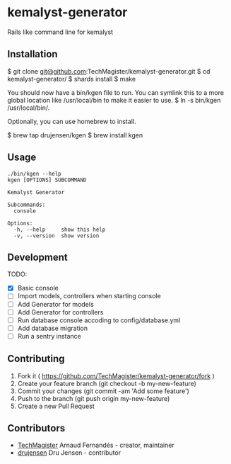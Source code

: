 # kemalyst-generator

Rails like command line for kemalyst

## Installation

$ git clone git@github.com:TechMagister/kemalyst-generator.git
$ cd kemalyst-generator/
$ shards install
$ make

You should now have a bin/kgen file to run. You can symlink this to a more global location like /usr/local/bin to make it easier to use.
$ ln -s bin/kgen /usr/local/bin/.

Optionally, you can use homebrew to install.

$ brew tap drujensen/kgen
$ brew install kgen

## Usage

``` shell
./bin/kgen --help
kgen [OPTIONS] SUBCOMMAND

Kemalyst Generator

Subcommands:
  console

Options:
  -h, --help     show this help
  -v, --version  show version
```

## Development

TODO:
- [x] Basic console
- [ ] Import models, controllers when starting console
- [ ] Add Generator for models
- [ ] Add Generator for controllers
- [ ] Run database console accoding to config/database.yml
- [ ] Add database migration
- [ ] Run a sentry instance

## Contributing

1. Fork it ( https://github.com/TechMagister/kemalyst-generator/fork )
2. Create your feature branch (git checkout -b my-new-feature)
3. Commit your changes (git commit -am 'Add some feature')
4. Push to the branch (git push origin my-new-feature)
5. Create a new Pull Request

## Contributors

- [TechMagister](https://github.com/TechMagister) Arnaud Fernandés - creator, maintainer
- [drujensen](https://github.com/drujensen) Dru Jensen - contributor
